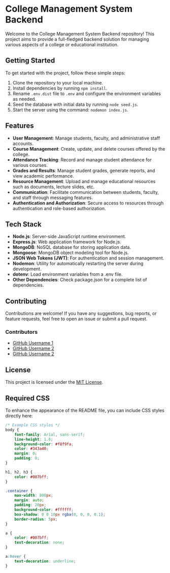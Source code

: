 # College Management System Backend

Welcome to the College Management System Backend repository! This project aims to provide a full-fledged backend solution for managing various aspects of a college or educational institution.

## Getting Started

To get started with the project, follow these simple steps:

1. Clone the repository to your local machine.
2. Install dependencies by running `npm install`.
3. Rename `.env.dist` file to `.env` and configure the environment variables as needed.
4. Seed the database with initial data by running `node seed.js`.
5. Start the server using the command: `nodemon index.js`.

## Features

- **User Management**: Manage students, faculty, and administrative staff accounts.
- **Course Management**: Create, update, and delete courses offered by the college.
- **Attendance Tracking**: Record and manage student attendance for various courses.
- **Grades and Results**: Manage student grades, generate reports, and view academic performance.
- **Resource Management**: Upload and manage educational resources such as documents, lecture slides, etc.
- **Communication**: Facilitate communication between students, faculty, and staff through messaging features.
- **Authentication and Authorization**: Secure access to resources through authentication and role-based authorization.

## Tech Stack

- **Node.js**: Server-side JavaScript runtime environment.
- **Express.js**: Web application framework for Node.js.
- **MongoDB**: NoSQL database for storing application data.
- **Mongoose**: MongoDB object modeling tool for Node.js.
- **JSON Web Tokens (JWT)**: For authentication and session management.
- **Nodemon**: Utility for automatically restarting the server during development.
- **dotenv**: Load environment variables from a .env file.
- **Other Dependencies**: Check package.json for a complete list of dependencies.

## Contributing

Contributions are welcome! If you have any suggestions, bug reports, or feature requests, feel free to open an issue or submit a pull request.

### Contributors

- [GitHub Username 1](https://github.com/ajayshekhawat1803)
- [GitHub Username 2](https://github.com/Nishajangir0972)
- [GitHub Username 2](https://github.com/omendershekhawat)

## License

This project is licensed under the [MIT License](LICENSE).

## Required CSS

To enhance the appearance of the README file, you can include CSS styles directly here:

```css
/* Example CSS styles */
body {
    font-family: Arial, sans-serif;
    line-height: 1.6;
    background-color: #f8f9fa;
    color: #343a40;
    margin: 0;
    padding: 0;
}

h1, h2, h3 {
    color: #007bff;
}

.container {
    max-width: 800px;
    margin: auto;
    padding: 20px;
    background-color: #ffffff;
    box-shadow: 0 0 10px rgba(0, 0, 0, 0.1);
    border-radius: 5px;
}

a {
    color: #007bff;
    text-decoration: none;
}

a:hover {
    text-decoration: underline;
}

